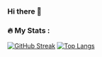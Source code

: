### Hi there 👋

### :fire: My Stats :
[![GitHub Streak](http://github-readme-streak-stats.herokuapp.com?user=andrew-m-higgs&theme=dark)](https://git.io/streak-stats)
[![Top Langs](https://github-readme-stats.vercel.app/api/top-langs/?username=andrew-m-higgs)](https://github.com/anuraghazra/github-readme-stats)

